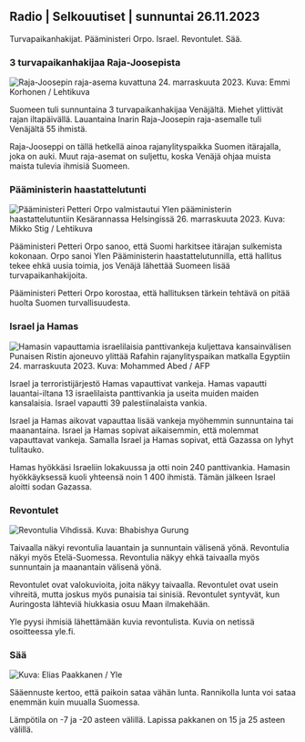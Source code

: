 Radio \| Selkouutiset \| sunnuntai 26.11.2023
---------------------------------------------

Turvapaikanhakijat. Pääministeri Orpo. Israel. Revontulet. Sää.

### 3 turvapaikanhakijaa Raja-Joosepista

![Raja-Joosepin raja-asema kuvattuna 24. marraskuuta 2023. Kuva: Emmi Korhonen / Lehtikuva](https://images.cdn.yle.fi/image/upload/c_crop,h_2880,w_5120,x_0,y_424/ar_1.7777777777777777,c_fill,g_faces,h_675,w_1200/dpr_1.0/q_auto:eco/f_auto/fl_lossy/v1700842179/39-120631365609f1502057)

Suomeen tuli sunnuntaina 3 turvapaikanhakijaa Venäjältä. Miehet ylittivät rajan iltapäivällä. Lauantaina Inarin Raja-Joosepin raja-asemalle tuli Venäjältä 55 ihmistä.

Raja-Jooseppi on tällä hetkellä ainoa rajanylityspaikka Suomen itärajalla, joka on auki. Muut raja-asemat on suljettu, koska Venäjä ohjaa muista maista tulevia ihmisiä Suomeen.

### Pääministerin haastattelutunti

![Pääministeri Petteri Orpo valmistautui Ylen pääministerin haastattelutuntiin Kesärannassa Helsingissä 26. marraskuuta 2023. Kuva: Mikko Stig / Lehtikuva](https://images.cdn.yle.fi/image/upload/c_crop,h_2772,w_4928,x_0,y_207/ar_1.7777777777777777,c_fill,g_faces,h_675,w_1200/dpr_1.0/q_auto:eco/f_auto/fl_lossy/v1701000739/39-1206810656335ccb8329)

Pääministeri Petteri Orpo sanoo, että Suomi harkitsee itärajan sulkemista kokonaan. Orpo sanoi Ylen Pääministerin haastattelutunnilla, että hallitus tekee ehkä uusia toimia, jos Venäjä lähettää Suomeen lisää turvapaikanhakijoita.

Pääministeri Petteri Orpo korostaa, että hallituksen tärkein tehtävä on pitää huolta Suomen turvallisuudesta.

### Israel ja Hamas

![Hamasin vapauttamia israelilaisia ​​panttivankeja kuljettava kansainvälisen Punaisen Ristin ajoneuvo ylittää Rafahin rajanylityspaikan matkalla Egyptiin 24. marraskuuta 2023. Kuva: Mohammed Abed / AFP](https://images.cdn.yle.fi/image/upload/c_crop,h_2079,w_3696,x_0,y_366/ar_1.7777777777777777,c_fill,g_faces,h_675,w_1200/dpr_1.0/q_auto:eco/f_auto/fl_lossy/v1700849015/39-12064636560e4e1a0ebe)

Israel ja terroristijärjestö Hamas vapauttivat vankeja. Hamas vapautti lauantai-iltana 13 israelilaista panttivankia ja useita muiden maiden kansalaisia. Israel vapautti 39 palestiinalaista vankia.

Israel ja Hamas aikovat vapauttaa lisää vankeja myöhemmin sunnuntaina tai maanantaina. Israel ja Hamas sopivat aikaisemmin, että molemmat vapauttavat vankeja. Samalla Israel ja Hamas sopivat, että Gazassa on lyhyt tulitauko.

Hamas hyökkäsi Israeliin lokakuussa ja otti noin 240 panttivankia. Hamasin hyökkäyksessä kuoli yhteensä noin 1 400 ihmistä. Tämän jälkeen Israel aloitti sodan Gazassa.

### Revontulet

![Revontulia Vihdissä. Kuva: Bhabishya Gurung](https://images.cdn.yle.fi/image/upload/c_crop,h_360,w_640,x_0,y_443/ar_1.7777777777777777,c_fill,g_faces,h_675,w_1200/dpr_1.0/q_auto:eco/f_auto/fl_lossy/v1700996219/39-120676065630ab4cbda3)

Taivaalla näkyi revontulia lauantain ja sunnuntain välisenä yönä. Revontulia näkyi myös Etelä-Suomessa. Revontulia näkyy ehkä taivaalla myös sunnuntain ja maanantain välisenä yönä.

Revontulet ovat valokuvioita, joita näkyy taivaalla. Revontulet ovat usein vihreitä, mutta joskus myös punaisia tai sinisiä. Revontulet syntyvät, kun Auringosta lähteviä hiukkasia osuu Maan ilmakehään.

Yle pyysi ihmisiä lähettämään kuvia revontulista. Kuvia on netissä osoitteessa yle.fi.

### Sää

![ Kuva: Elias Paakkanen / Yle](https://images.cdn.yle.fi/image/upload/c_crop,h_1080,w_1919,x_0,y_0/ar_1.7777777777777777,c_fill,g_faces,h_675,w_1200/dpr_1.0/q_auto:eco/f_auto/fl_lossy/v1701007097/39-120685165634edcb0ac7)

Sääennuste kertoo, että paikoin sataa vähän lunta. Rannikolla lunta voi sataa enemmän kuin muualla Suomessa.

Lämpötila on -7 ja -20 asteen välillä. Lapissa pakkanen on 15 ja 25 asteen välillä.
